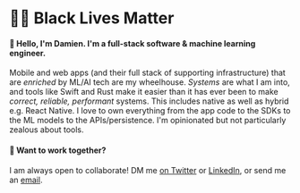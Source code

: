 # ✊🏾 Black Lives Matter

#### 👋 Hello, I'm Damien. I'm a full-stack software & machine learning engineer.

Mobile and web apps (and their full stack of supporting infrastructure) that are _enriched_ by ML/AI tech are my wheelhouse. _Systems_ are what I am into, and tools like Swift and Rust make it easier than it has ever been to make _correct, reliable, performant_ systems.  This includes native as well as hybrid e.g. React Native. I love to own everything from the app code to the SDKs to the ML models to the APIs/persistence. I'm opinionated but not particularly zealous about tools.

#### 🤝 Want to work together?

I am always open to collaborate! DM me [on Twitter][2] or [LinkedIn][1], or send me an [email][3].

[1]: https://linkedin.com/in/damienstanton
[2]: https://twitter.com/damienstanton
[3]: mailto:damien@damienstanton.com
[4]: https://github.com/damienstanton?tab=repositories&q=&type=public&language=
